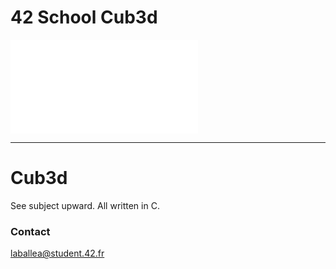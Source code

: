 # 42 School Cub3d

![Subject](./en.subject.pdf)

---

Cub3d
==============

See subject upward.
All written in C.

### Contact
laballea@student.42.fr
